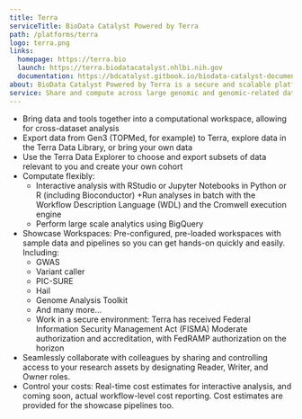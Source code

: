 ```yaml
---
title: Terra
serviceTitle: BioData Catalyst Powered by Terra
path: /platforms/terra
logo: terra.png
links:
  homepage: https://terra.bio
  launch: https://terra.biodatacatalyst.nhlbi.nih.gov
  documentation: https://bdcatalyst.gitbook.io/biodata-catalyst-documentation/analyze-data/terra
about: BioData Catalyst Powered by Terra is a secure and scalable platform for biomedical researchers to import and access data, run analysis tools, and collaborate easily with others, in a secure environment.
service: Share and compute across large genomic and genomic-related datasets. Terra offers a stand-alone computational workspace model that provides a secure collaborative place to organize data, run and monitor Workflow Description Language (WDL) analysis pipelines, and perform interactive analysis using applications such as RStudio, Jupyter Notebooks, and the Hail GWAS tool.
---
```


- Bring data and tools together into a computational workspace, allowing for cross-dataset analysis
- Export data from Gen3 (TOPMed, for example) to Terra, explore data in the Terra Data Library, or bring your own data
- Use the Terra Data Explorer to choose and export subsets of data relevant to you and create your own cohort
- Computate flexibly:
  - Interactive analysis with RStudio or Jupyter Notebooks in Python or R (including Bioconductor)
    +Run analyses in batch with the Workflow Description Language (WDL) and the Cromwell execution engine
  - Perform large scale analytics using BigQuery
- Showcase Workspaces: Pre-configured, pre-loaded workspaces with sample data and pipelines so you can get hands-on quickly and easily. Including:
  - GWAS
  - Variant caller
  - PIC-SURE
  - Hail
  - Genome Analysis Toolkit
  - And many more...
  - Work in a secure environment: Terra has received Federal Information Security Management Act (FISMA) Moderate authorization and accreditation, with FedRAMP authorization on the horizon
- Seamlessly collaborate with colleagues by sharing and controlling access to your research assets by designating Reader, Writer, and Owner roles.
- Control your costs: Real-time cost estimates for interactive analysis, and coming soon, actual workflow-level cost reporting. Cost estimates are provided for the showcase pipelines too.
